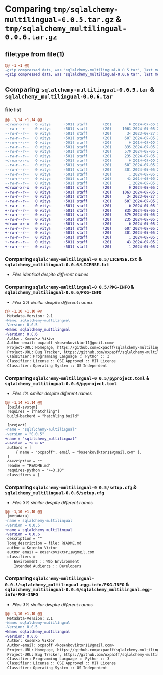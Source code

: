 # Comparing `tmp/sqlalchemy-multilingual-0.0.5.tar.gz` & `tmp/sqlalchemy_multilingual-0.0.6.tar.gz`

## filetype from file(1)

```diff
@@ -1 +1 @@
-gzip compressed data, was "sqlalchemy-multilingual-0.0.5.tar", last modified: Sun May  5 20:29:48 2024, max compression
+gzip compressed data, was "sqlalchemy_multilingual-0.0.6.tar", last modified: Sun May  5 20:34:19 2024, max compression
```

## Comparing `sqlalchemy-multilingual-0.0.5.tar` & `sqlalchemy_multilingual-0.0.6.tar`

### file list

```diff
@@ -1,14 +1,14 @@
-drwxr-xr-x   0 vitya      (501) staff       (20)        0 2024-05-05 20:29:48.126256 sqlalchemy-multilingual-0.0.5/
--rw-r--r--   0 vitya      (501) staff       (20)     1063 2024-05-05 20:11:04.000000 sqlalchemy-multilingual-0.0.5/LICENSE.txt
--rw-r--r--   0 vitya      (501) staff       (20)       34 2023-06-27 13:11:56.000000 sqlalchemy-multilingual-0.0.5/MANIFEST.in
--rw-r--r--   0 vitya      (501) staff       (20)      607 2024-05-05 20:29:48.126166 sqlalchemy-multilingual-0.0.5/PKG-INFO
--rw-r--r--   0 vitya      (501) staff       (20)        0 2024-05-05 19:57:01.000000 sqlalchemy-multilingual-0.0.5/README.md
--rw-r--r--   0 vitya      (501) staff       (20)      835 2024-05-05 20:29:45.000000 sqlalchemy-multilingual-0.0.5/pyproject.toml
--rw-r--r--   0 vitya      (501) staff       (20)      579 2024-05-05 20:29:48.126494 sqlalchemy-multilingual-0.0.5/setup.cfg
--rw-r--r--   0 vitya      (501) staff       (20)      235 2024-05-05 20:29:38.000000 sqlalchemy-multilingual-0.0.5/setup.py
-drwxr-xr-x   0 vitya      (501) staff       (20)        0 2024-05-05 20:29:48.125948 sqlalchemy-multilingual-0.0.5/sqlalchemy_multilingual.egg-info/
--rw-r--r--   0 vitya      (501) staff       (20)      607 2024-05-05 20:29:48.000000 sqlalchemy-multilingual-0.0.5/sqlalchemy_multilingual.egg-info/PKG-INFO
--rw-r--r--   0 vitya      (501) staff       (20)      301 2024-05-05 20:29:48.000000 sqlalchemy-multilingual-0.0.5/sqlalchemy_multilingual.egg-info/SOURCES.txt
--rw-r--r--   0 vitya      (501) staff       (20)        1 2024-05-05 20:29:48.000000 sqlalchemy-multilingual-0.0.5/sqlalchemy_multilingual.egg-info/dependency_links.txt
--rw-r--r--   0 vitya      (501) staff       (20)       43 2024-05-05 20:29:48.000000 sqlalchemy-multilingual-0.0.5/sqlalchemy_multilingual.egg-info/requires.txt
--rw-r--r--   0 vitya      (501) staff       (20)        1 2024-05-05 20:29:48.000000 sqlalchemy-multilingual-0.0.5/sqlalchemy_multilingual.egg-info/top_level.txt
+drwxr-xr-x   0 vitya      (501) staff       (20)        0 2024-05-05 20:34:19.472534 sqlalchemy_multilingual-0.0.6/
+-rw-r--r--   0 vitya      (501) staff       (20)     1063 2024-05-05 20:11:04.000000 sqlalchemy_multilingual-0.0.6/LICENSE.txt
+-rw-r--r--   0 vitya      (501) staff       (20)       34 2023-06-27 13:11:56.000000 sqlalchemy_multilingual-0.0.6/MANIFEST.in
+-rw-r--r--   0 vitya      (501) staff       (20)      607 2024-05-05 20:34:19.472448 sqlalchemy_multilingual-0.0.6/PKG-INFO
+-rw-r--r--   0 vitya      (501) staff       (20)        0 2024-05-05 19:57:01.000000 sqlalchemy_multilingual-0.0.6/README.md
+-rw-r--r--   0 vitya      (501) staff       (20)      835 2024-05-05 20:34:17.000000 sqlalchemy_multilingual-0.0.6/pyproject.toml
+-rw-r--r--   0 vitya      (501) staff       (20)      579 2024-05-05 20:34:19.472831 sqlalchemy_multilingual-0.0.6/setup.cfg
+-rw-r--r--   0 vitya      (501) staff       (20)      235 2024-05-05 20:29:38.000000 sqlalchemy_multilingual-0.0.6/setup.py
+drwxr-xr-x   0 vitya      (501) staff       (20)        0 2024-05-05 20:34:19.472228 sqlalchemy_multilingual-0.0.6/sqlalchemy_multilingual.egg-info/
+-rw-r--r--   0 vitya      (501) staff       (20)      607 2024-05-05 20:34:19.000000 sqlalchemy_multilingual-0.0.6/sqlalchemy_multilingual.egg-info/PKG-INFO
+-rw-r--r--   0 vitya      (501) staff       (20)      301 2024-05-05 20:34:19.000000 sqlalchemy_multilingual-0.0.6/sqlalchemy_multilingual.egg-info/SOURCES.txt
+-rw-r--r--   0 vitya      (501) staff       (20)        1 2024-05-05 20:34:19.000000 sqlalchemy_multilingual-0.0.6/sqlalchemy_multilingual.egg-info/dependency_links.txt
+-rw-r--r--   0 vitya      (501) staff       (20)       43 2024-05-05 20:34:19.000000 sqlalchemy_multilingual-0.0.6/sqlalchemy_multilingual.egg-info/requires.txt
+-rw-r--r--   0 vitya      (501) staff       (20)        1 2024-05-05 20:34:19.000000 sqlalchemy_multilingual-0.0.6/sqlalchemy_multilingual.egg-info/top_level.txt
```

### Comparing `sqlalchemy-multilingual-0.0.5/LICENSE.txt` & `sqlalchemy_multilingual-0.0.6/LICENSE.txt`

 * *Files identical despite different names*

### Comparing `sqlalchemy-multilingual-0.0.5/PKG-INFO` & `sqlalchemy_multilingual-0.0.6/PKG-INFO`

 * *Files 3% similar despite different names*

```diff
@@ -1,10 +1,10 @@
 Metadata-Version: 2.1
-Name: sqlalchemy-multilingual
-Version: 0.0.5
+Name: sqlalchemy_multilingual
+Version: 0.0.6
 Author: Kosenko Viktor
 Author-email: oxpaoff <kosenkoviktor11@gmail.com>
 Project-URL: Homepage, https://github.com/oxpaoff/sqlalchemy-multilingual
 Project-URL: Bug Tracker, https://github.com/oxpaoff/sqlalchemy-multilingual/issues
 Classifier: Programming Language :: Python :: 3
 Classifier: License :: OSI Approved :: MIT License
 Classifier: Operating System :: OS Independent
```

### Comparing `sqlalchemy-multilingual-0.0.5/pyproject.toml` & `sqlalchemy_multilingual-0.0.6/pyproject.toml`

 * *Files 1% similar despite different names*

```diff
@@ -1,14 +1,14 @@
 [build-system]
 requires = ["hatchling"]
 build-backend = "hatchling.build"
 
 [project]
-name = "sqlalchemy-multilingual"
-version = "0.0.5"
+name = "sqlalchemy_multilingual"
+version = "0.0.6"
 authors = [
     { name = "oxpaoff", email = "kosenkoviktor11@gmail.com" },
 ]
 description = ""
 readme = "README.md"
 requires-python = ">=3.10"
 classifiers = [
```

### Comparing `sqlalchemy-multilingual-0.0.5/setup.cfg` & `sqlalchemy_multilingual-0.0.6/setup.cfg`

 * *Files 3% similar despite different names*

```diff
@@ -1,10 +1,10 @@
 [metadata]
-name = sqlalchemy-multilingual
-version = 0.0.5
+name = sqlalchemy_multilingual
+version = 0.0.6
 description = ""
 long_description = file: README.md
 author = Kosenko Viktor
 author_email = kosenkoviktor11@gmail.com
 classifiers = 
 	Environment :: Web Environment
 	Intended Audience :: Developers
```

### Comparing `sqlalchemy-multilingual-0.0.5/sqlalchemy_multilingual.egg-info/PKG-INFO` & `sqlalchemy_multilingual-0.0.6/sqlalchemy_multilingual.egg-info/PKG-INFO`

 * *Files 3% similar despite different names*

```diff
@@ -1,10 +1,10 @@
 Metadata-Version: 2.1
-Name: sqlalchemy-multilingual
-Version: 0.0.5
+Name: sqlalchemy_multilingual
+Version: 0.0.6
 Author: Kosenko Viktor
 Author-email: oxpaoff <kosenkoviktor11@gmail.com>
 Project-URL: Homepage, https://github.com/oxpaoff/sqlalchemy-multilingual
 Project-URL: Bug Tracker, https://github.com/oxpaoff/sqlalchemy-multilingual/issues
 Classifier: Programming Language :: Python :: 3
 Classifier: License :: OSI Approved :: MIT License
 Classifier: Operating System :: OS Independent
```


